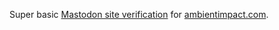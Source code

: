 Super basic [Mastodon site
verification](https://til.simonwillison.net/mastodon/verifying-github-on-mastodon)
for [ambientimpact.com](https://ambientimpact.com).
